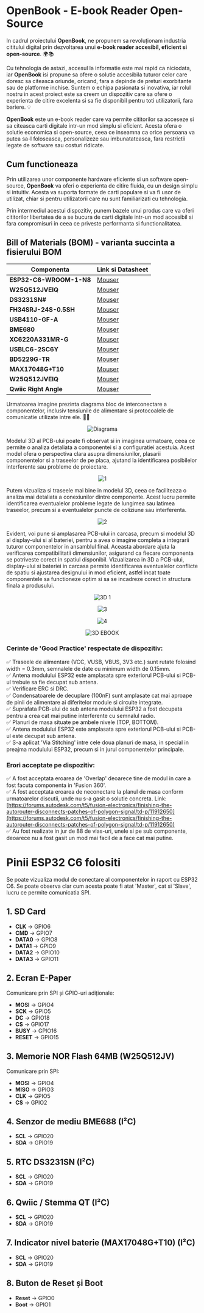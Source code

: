 # OpenBook - E-book Reader Open-Source

In cadrul proiectului **OpenBook**, ne propunem sa revoluționam industria cititului digital prin dezvoltarea unui **e-book reader accesibil, eficient si open-source**. 🌍📚

Cu tehnologia de astazi, accesul la informatie este mai rapid ca niciodata, iar **OpenBook** isi propune sa ofere o solutie accesibila tuturor celor care doresc sa citeasca oriunde, oricand, fara a depinde de preturi exorbitante sau de platforme inchise. Suntem o echipa pasionata si inovativa, iar rolul nostru in acest proiect este sa creem un dispozitiv care sa ofere o experienta de citire excelenta si sa fie disponibil pentru toti utilizatorii, fara bariere. 💡

**OpenBook** este un e-book reader care va permite cititorilor sa acceseze si sa citeasca carti digitale intr-un mod simplu si eficient. Acesta ofera o solutie economica si open-source, ceea ce inseamna ca orice persoana va putea sa-l foloseasca, personalizeze sau imbunatateasca, fara restrictii legate de software sau costuri ridicate.

## Cum functioneaza

Prin utilizarea unor componente hardware eficiente si un software open-source, **OpenBook** va oferi o experienta de citire fluida, cu un design simplu si intuitiv. Acesta va suporta formate de carti populare si va fi usor de utilizat, chiar si pentru utilizatorii care nu sunt familiarizati cu tehnologia.

Prin intermediul acestui dispozitiv, punem bazele unui produs care va oferi cititorilor libertatea de a se bucura de carti digitale intr-un mod accesibil si fara compromisuri in ceea ce priveste performanta si functionalitatea.

## Bill of Materials (BOM) - varianta succinta a fisierului BOM

| Componenta               | Link si Datasheet                                                                                           |
|--------------------------|-------------------------------------------------------------------------------------------------------------|
| **ESP32-C6-WROOM-1-N8**   | [Mouser](https://eu.mouser.com/ProductDetail/Espressif-Systems/ESP32-C6-WROOM-1-N8?qs=8Wlm6%252BaMh8ST02Gmwp74cw%3D%3D) |
| **W25Q512JVEIQ**               | [Mouser](https://eu.mouser.com/ProductDetail/Winbond/W25Q512JVEIQ?qs=l7cgNqFNU1jw6svr3at6tA%3D%3D)                                             |
| **DS3231SN#**       | [Mouser](https://www.mouser.ro/ProductDetail/100uF-Capacitor](https://eu.mouser.com/ProductDetail/Analog-Devices-Maxim-Integrated/DS3231SN?qs=1eQvB6Dk1vhUlr8%2FOrV0Fw%3D%3D))                                         |
| **FH34SRJ-24S-0.5SH** | [Mouser](https://www.mouser.ro/ProductDetail/Atmel/ATMEGA328P](https://eu.mouser.com/ProductDetail/Hirose-Connector/FH34SRJ-24S-0.5SH50?qs=iyLo5FA4poC8fzWlavnA7A%3D%3D))                                     |
| **USB4110-GF-A** | [Mouser](https://www.mouser.ro/ProductDetail/Atmel/ATMEGA328P](https://eu.mouser.com/ProductDetail/Hirose-Connector/FH34SRJ-24S-0.5SH50?qs=iyLo5FA4poC8fzWlavnA7A%3D%3D)](https://eu.mouser.com/ProductDetail/GCT/USB4110-GF-A?qs=KUoIvG%2F9IlYiZvIXQjyJeA%3D%3D))                                     |
| **BME680** | [Mouser](https://www.mouser.ro/ProductDetail/Atmel/ATMEGA328P](https://eu.mouser.com/ProductDetail/Hirose-Connector/FH34SRJ-24S-0.5SH50?qs=iyLo5FA4poC8fzWlavnA7A%3D%3D)](https://eu.mouser.com/ProductDetail/GCT/USB4110-GF-A?qs=KUoIvG%2F9IlYiZvIXQjyJeA%3D%3D)](https://eu.mouser.com/ProductDetail/Bosch-Sensortec/BME680?qs=v271MhAjFHjo0yA%2FC4OnDQ%3D%3D))                                     |
| **XC6220A331MR-G** | [Mouser](https://eu.mouser.com/ProductDetail/Torex-Semiconductor/XC6220A331MR-G?qs=AsjdqWjXhJ8ZSWznL1J0gg%3D%3D)                                     |
| **USBLC6-2SC6Y** | [Mouser](https://ro.mouser.com/ProductDetail/STMicroelectronics/USBLC6-2SC6Y?qs=gNDSiZmRJS%2FOgDexvXkdow%3D%3D&_gl=1*hyv6ey*_ga*MTY0NzAzMzgwNi4xNzQyMDMzODgx*_ga_15W4STQT4T*MTc0MzA3NjI1Ny40LjEuMTc0MzA3NjMxMC43LjAuMA)                                     |
| **BD5229G-TR** | [Mouser](https://ro.mouser.com/ProductDetail/ROHM-Semiconductor/BD5229G-TR?qs=4kLU8WoGk0vvnhrrYwdszw%3D%3D)                                     |
| **MAX17048G+T10** | [Mouser](https://ro.mouser.com/ProductDetail/Analog-Devices-Maxim-Integrated/MAX17048G%2bT10?qs=D7PJwyCwLAoGnnn8jEPRBQ%3D%3D)                                     |
| **W25Q512JVEIQ** | [Mouser](https://ro.mouser.com/ProductDetail/ROHM-Semiconductor/BD5229G-TR?qs=4kLU8WoGk0vvnhrrYwdszw%3D%3D](https://ro.mouser.com/ProductDetail/Winbond/W25Q512JVEIQ?qs=l7cgNqFNU1jw6svr3at6tA%3D%3D))  
| **Qwiic Right Angle** | [Mouser](https://ro.mouser.com/ProductDetail/Adafruit/4208?qs=PzGy0jfpSMtbScLbr0L5dw%3D%3D) |

Urmatoarea imagine prezinta diagrama bloc de interconectare a componentelor, inclusiv tensiunile de alimentare si protocoalele de comunicatie utilizate intre ele. 🔌📡

<div align="center">

![Diagrama](https://github.com/user-attachments/assets/e3f7c769-7b54-4c3c-b595-9596acb90362)

</div>

Modelul 3D al PCB-ului poate fi observat si in imaginea urmatoare, ceea ce permite o analiza detaliata a componentei si a configuratiei acestuia. Acest model ofera o perspectiva clara asupra dimensiunilor, plasarii componentelor si a traseelor de pe placa, ajutand la identificarea posibilelor interferente sau probleme de proiectare.

<div align="center">
  
![1](https://github.com/user-attachments/assets/b76640c3-ca7d-4322-b305-c3ef1e1ebf30)

</div>

Putem vizualiza si traseele mai bine in modelul 3D, ceea ce faciliteaza o analiza mai detaliata a conexiunilor dintre componente. Acest lucru permite identificarea eventualelor probleme legate de lungimea sau latimea traseelor, precum si a eventualelor puncte de coliziune sau interferenta.

<div align="center">
  
![2](https://github.com/user-attachments/assets/a7708b39-650d-4b7a-ba79-70a36b546a23)

</div>

Evident, voi pune si amplasarea PCB-ului in carcasa, precum si modelul 3D al display-ului si al bateriei, pentru a avea o imagine completa a integrarii tuturor componentelor in ansamblul final. Aceasta abordare ajuta la verificarea compatibilitatii dimensiunilor, asigurand ca fiecare componenta se potriveste corect in spatiul disponibil. Vizualizarea in 3D a PCB-ului, display-ului si bateriei in carcasa permite identificarea eventualelor conflicte de spatiu si ajustarea designului in mod eficient, astfel incat toate componentele sa functioneze optim si sa se incadreze corect in structura finala a produsului.

<div align="center">
  
![3D 1](https://github.com/user-attachments/assets/6aab1e64-67be-4fd6-97d8-c066eb84f106)


</div>

<div align="center">
  
![3](https://github.com/user-attachments/assets/8e9ba450-5b0b-44fe-aefe-43617e1befa1)


</div>

<div align="center">
  
![4](https://github.com/user-attachments/assets/acd43543-4f9e-4bf6-883f-73b78202d5f7)


</div>

<div align="center">
  
![3D EBOOK](https://github.com/user-attachments/assets/14f51f09-6cef-438a-b1a6-9433d0ae2223)


</div>


### Cerinte de 'Good Practice' respectate de dispozitiv:

✅ Traseele de alimentare (VCC, VUSB, VBUS, 3V3 etc.) sunt rutate folosind width = 0.3mm, semnalele de date cu minimum width de 0.15mm.  
✅ Antena modulului ESP32 este amplasata spre exteriorul PCB-ului si PCB-ul trebuie sa fie decupat sub antena.  
✅ Verificare ERC si DRC.  
✅ Condensatoarele de decuplare (100nF) sunt amplasate cat mai aproape de pinii de alimentare ai diferitelor module si circuite integrate.  
✅ Suprafata PCB-ului de sub antena modulului ESP32 a fost decupata pentru a crea cat mai putine interferente cu semnalul radio.  
✅ Planuri de masa situate pe ambele nivele (TOP, BOTTOM).  
✅ Antena modulului ESP32 este amplasata spre exteriorul PCB-ului si PCB-ul este decupat sub antena.  
✅ S-a aplicat 'Via Stitching' intre cele doua planuri de masa, in special in preajma modulului ESP32, precum si in jurul componentelor principale.

### Erori acceptate pe dispozitiv:

✅ A fost acceptata eroarea de 'Overlap' deoarece tine de modul in care a fost facuta componenta in 'Fusion 360'.  
✅ A fost acceptata eroarea de neconectare la planul de masa conform urmatoarelor discutii, unde nu s-a gasit o solutie concreta. Link: [https://forums.autodesk.com/t5/fusion-electronics/finishing-the-autorouter-disconnects-patches-of-polygon-signal/td-p/11912650](https://forums.autodesk.com/t5/fusion-electronics/finishing-the-autorouter-disconnects-patches-of-polygon-signal/td-p/11912650)  
✅ Au fost realizate in jur de 88 de vias-uri, unele si pe sub componente, deoarece nu a fost gasit un mod mai facil de a face cat mai putine.

# Pinii ESP32 C6 folositi

Se poate vizualiza modul de conectare al componentelor in raport cu ESP32 C6. Se poate observa clar cum acesta poate fi atat 'Master', cat si 'Slave', lucru ce permite comunicatia SPI.

## 1. SD Card
- **CLK** → GPIO6  
- **CMD** → GPIO7  
- **DATA0** → GPIO8  
- **DATA1** → GPIO9  
- **DATA2** → GPIO10  
- **DATA3** → GPIO11  

## 2. Ecran E-Paper
Comunicare prin SPI și GPIO-uri adiționale:
- **MOSI** → GPIO4  
- **SCK** → GPIO5  
- **DC** → GPIO18  
- **CS** → GPIO17  
- **BUSY** → GPIO16  
- **RESET** → GPIO15  

## 3. Memorie NOR Flash 64MB (W25Q512JV)
Comunicare prin SPI:
- **MOSI** → GPIO4  
- **MISO** → GPIO3  
- **CLK** → GPIO5  
- **CS** → GPIO2  

## 4. Senzor de mediu BME688 (I²C)
- **SCL** → GPIO20  
- **SDA** → GPIO19  

## 5. RTC DS3231SN (I²C)
- **SCL** → GPIO20  
- **SDA** → GPIO19  

## 6. Qwiic / Stemma QT (I²C)
- **SCL** → GPIO20  
- **SDA** → GPIO19  

## 7. Indicator nivel baterie (MAX17048G+T10) (I²C)
- **SCL** → GPIO20  
- **SDA** → GPIO19  

## 8. Buton de Reset și Boot
- **Reset** → GPIO0  
- **Boot** → GPIO1  
